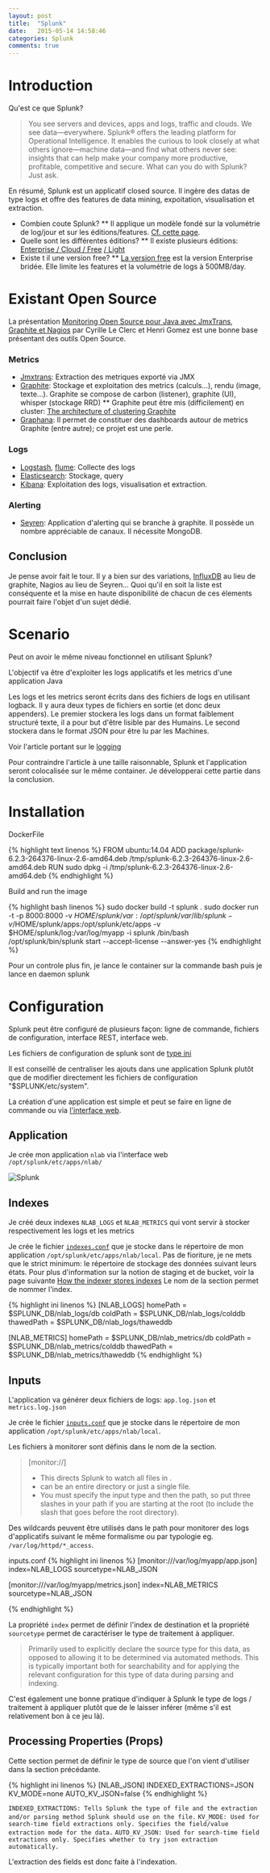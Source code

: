 ```yaml
---
layout: post
title:  "Splunk"
date:   2015-05-14 14:58:46
categories: Splunk
comments: true
---
```


# Introduction

Qu'est ce que Splunk?

> You see servers and devices, apps and logs, traffic and clouds. We see data—everywhere. Splunk® offers the leading platform for Operational Intelligence. It enables the curious to look closely at what others ignore—machine data—and find what others never see: insights that can help make your company more productive, profitable, competitive and secure. What can you do with Splunk? Just ask.

En résumé, Splunk est un applicatif closed source. Il ingère des datas de type logs et offre des features de data mining, expoitation, visualisation et extraction. 


* Combien coute Splunk? 
** Il applique un modèle fondé sur la volumétrie de log/jour et sur les éditions/features. [Cf. cette page](http://www.splunk.com/en_us/products/pricing.html).
* Quelle sont les différentes éditions? 
** Il existe plusieurs éditions: [Enterprise / Cloud / Free](http://www.splunk.com/en_us/products/splunk-enterprise/free-vs-enterprise.html) [/ Light](http://www.splunk.com/en_us/products/splunk-light/splunk-light-vs-splunk-enterprise.html) 
* Existe t il une version free? 
** [La version free](http://www.splunk.com/en_us/products/splunk-enterprise/free-vs-enterprise.html) est la version Enterprise bridée. Elle limite les features et la volumétrie de logs à 500MB/day.

<!--more-->

# Existant Open Source ## 

La présentation [Monitoring Open Source pour Java avec JmxTrans, Graphite et Nagios](http://fr.slideshare.net/cyrille.leclerc/open-source-monitoring-for-java-with-graphite) par Cyrille Le Clerc et Henri Gomez
est une bonne base présentant des outils Open Source.

### Metrics
* [Jmxtrans](http://www.jmxtrans.org/): Extraction des metriques exporté via JMX
* [Graphite](http://graphite.wikidot.com/): Stockage et exploitation des metrics (calculs...), rendu (image, texte...). Graphite se compose de carbon (listener), graphite (UI), whisper (stockage RRD)
** Graphite peut être mis (difficilement) en cluster: [The architecture of clustering Graphite](https://grey-boundary.io/the-architecture-of-clustering-graphite/)
* [Graphana](http://grafana.org/): Il permet de constituer des dashboards autour de metrics Graphite (entre autre); ce projet est une perle.  

### Logs
* [Logstash](https://www.elastic.co/products/logstash), [flume](https://flume.apache.org/): Collecte des logs 
* [Elasticsearch](https://www.elastic.co/products/elasticsearch): Stockage, query
* [Kibana](https://www.elastic.co/products/kibana): Exploitation des logs, visualisation et extraction. 

### Alerting
* [Seyren](https://github.com/scobal/seyren): Application d'alerting qui se branche à graphite. Il possède un nombre appréciable de canaux. Il nécessite MongoDB.


## Conclusion

Je pense avoir fait le tour. Il y a bien sur des variations, [InfluxDB](http://influxdb.com/) au lieu de graphite, Nagios au lieu de Seyren... 
Quoi qu'il en soit la liste est conséquente et la mise en haute disponibilité de chacun de ces élements pourrait faire l'objet d'un sujet dédié. 


# Scenario

Peut on avoir le même niveau fonctionnel en utilisant Splunk?  

L'objectif va être d'exploiter les logs applicatifs et les metrics d'une application Java 

Les logs et les metrics seront écrits dans des fichiers de logs en utilisant logback. 
Il y aura deux types de fichiers en sortie (et donc deux appenders). 
Le premier stockera les logs dans un format faiblement structuré texte, il a pour but d'être lisible par des Humains. Le second stockera dans le format JSON
pour être lu par les Machines.

Voir l'article portant sur le [logging]() 
 
Pour contraindre l'article à une taille raisonnable, Splunk et l'application seront colocalisée sur le même container. Je développerai cette partie dans la conclusion.

# Installation

DockerFile

{% highlight text linenos %}
FROM ubuntu:14.04
ADD package/splunk-6.2.3-264376-linux-2.6-amd64.deb /tmp/splunk-6.2.3-264376-linux-2.6-amd64.deb
RUN sudo dpkg -i /tmp/splunk-6.2.3-264376-linux-2.6-amd64.deb
{% endhighlight %}


Build and run the image

{% highlight bash linenos %}
sudo docker build -t splunk .
sudo docker run -t -p 8000:8000 -v $HOME/splunk/var:/opt/splunk/var/lib/splunk  -v /$HOME/splunk/apps:/opt/splunk/etc/apps -v $HOME/splunk/log:/var/log/myapp -i splunk  /bin/bash
/opt/splunk/bin/splunk start --accept-license --answer-yes
{% endhighlight %}

Pour un controle plus fin, je lance le container sur la commande bash puis je lance en daemon splunk


# Configuration
 
Splunk peut être configuré de plusieurs façon: ligne de commande, fichiers de configuration, interface REST, interface web. 

Les fichiers de configuration de splunk sont de [type ini](http://en.wikipedia.org/wiki/INI_file)   
   

Il est conseillé de centraliser les ajouts dans une application Splunk plutôt que de modifier directement les fichiers de configuration "$SPLUNK/etc/system".
    
La création d'une application est simple et peut se faire en ligne de commande ou via [l'interface web](http://docs.splunk.com/Documentation/Splunk/latest/AdvancedDev/BuildApp).


## Application

Je crée mon application `nlab` via l'interface web `/opt/splunk/etc/apps/nlab/`

![Splunk](/assets/2015-05-26-operational-intelligence-splunk/create-app.png)


## Indexes

Je créé deux indexes `NLAB_LOGS` et `NLAB_METRICS` qui vont servir à stocker respectivement les logs et les metrics  

Je crée le fichier [`indexes.conf`](http://docs.splunk.com/Documentation/Splunk/latest/Admin/Indexesconf)  que je stocke dans le répertoire de mon application 
`/opt/splunk/etc/apps/nlab/local`. 
Pas de fioriture, je ne mets que le strict minimum: le répertoire de stockage des données suivant leurs états. 
Pour plus d'information sur la notion de staging et de bucket, voir la page suivante [How the indexer stores indexes](http://docs.splunk.com/Documentation/Splunk/6.2.3/Indexer/HowSplunkstoresindexes)
Le nom de la section permet de nommer l'index. 

{% highlight ini linenos %}
[NLAB_LOGS]
homePath   = $SPLUNK_DB/nlab_logs/db
coldPath   = $SPLUNK_DB/nlab_logs/colddb
thawedPath = $SPLUNK_DB/nlab_logs/thaweddb

[NLAB_METRICS]
homePath   = $SPLUNK_DB/nlab_metrics/db
coldPath   = $SPLUNK_DB/nlab_metrics/colddb
thawedPath = $SPLUNK_DB/nlab_metrics/thaweddb
{% endhighlight %}


## Inputs

L'application va générer deux fichiers de logs: `app.log.json` et `metrics.log.json`

Je crée le fichier [`inputs.conf`](http://docs.splunk.com/Documentation/Splunk/latest/Admin/Inputsconf) que je stocke dans le répertoire de mon application 
`/opt/splunk/etc/apps/nlab/local`.

Les fichiers à monitorer sont définis dans le nom de la section.
> [monitor://<path>]
> * This directs Splunk to watch all files in <path>. 
> * <path> can be an entire directory or just a single file.
> * You must specify the input type and then the path, so put three slashes in your path if you are starting 
> at the root (to include the slash that goes before the root directory).

Des wildcards peuvent être utilisés dans le path pour monitorer des logs d'applicatifs suivant le même formalisme ou par typologie eg. `/var/log/httpd/*_access`.
 

inputs.conf
{% highlight ini linenos %}
[monitor:///var/log/myapp/app.json]
index=NLAB_LOGS
sourcetype=NLAB_JSON

[monitor:///var/log/myapp/metrics.json]
index=NLAB_METRICS
sourcetype=NLAB_JSON

{% endhighlight %}


La propriété `index` permet de définir l'index de destination et la propriété `sourcetype` permet de caractériser le type de traitement à appliquer. 
> Primarily used to explicitly declare the source type for this data, as opposed
> to allowing it to be determined via automated methods.  This is typically
> important both for searchability and for applying the relevant configuration for this
> type of data during parsing and indexing.

C'est également une bonne pratique d'indiquer à Splunk le type de logs / traitement à appliquer plutôt que de le laisser inférer (même s'il est relativement bon à ce jeu là).
 

## Processing Properties (Props)

Cette section permet de définir le type de source que l'on vient d'utiliser dans la section précédante.  

{% highlight ini linenos %}
[NLAB_JSON]
INDEXED_EXTRACTIONS=JSON
KV_MODE=none
AUTO_KV_JSON=false
{% endhighlight %}

`INDEXED_EXTRACTIONS: Tells Splunk the type of file and the extraction and/or parsing method Splunk should use on the file.`
`KV_MODE: Used for search-time field extractions only. Specifies the field/value extraction mode for the data.`
`AUTO_KV_JSON: Used for search-time field extractions only. Specifies whether to try json extraction automatically.`

L'extraction des fields est donc faite à l'indexation.










